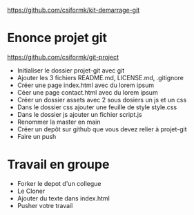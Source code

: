 https://github.com/csiformk/kit-demarrage-git

# Enonce projet git

https://github.com/csiformk/git-project

- Initialiser le dossier projet-git avec git
- Ajouter les 3 fichiers README.md, LICENSE.md, .gitignore
- Créer une page index.html avec du lorem ipsum
- Céer une page contact.html avec du lorem ipsum
- Créer un dossier assets avec 2 sous dosiers un js et un css
- Dans le dossier css ajouter une feuille de style style.css
- Dans le dossier js ajouter un fichier script.js
- Renommer la master en main
- Créer un depôt sur github que vous devez relier à projet-git
- Faire un push

# Travail en groupe

- Forker le depot d'un collegue
- Le Cloner
- Ajouter du texte dans index.html
- Pusher votre travail